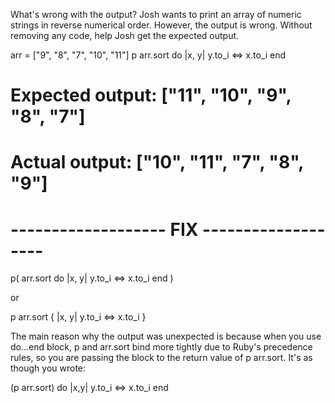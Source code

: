 What's wrong with the output?
Josh wants to print an array of numeric strings in reverse numerical order. However, the output is wrong. Without removing any code, help Josh get the expected output.


arr = ["9", "8", "7", "10", "11"]
p arr.sort do |x, y|
    y.to_i <=> x.to_i
  end

# Expected output: ["11", "10", "9", "8", "7"]
# Actual output: ["10", "11", "7", "8", "9"]


# ------------------- FIX -------------------
p(
  arr.sort do |x, y|
    y.to_i <=> x.to_i
  end
)

or 

p arr.sort { |x, y| y.to_i <=> x.to_i }

The main reason why the output was unexpected is because when you use do...end
block, p and arr.sort bind more tightly due to Ruby's precedence rules, so you
are passing the block to the return value of p arr.sort. It's as though you wrote:

(p arr.sort) do |x,y|
  y.to_i <=> x.to_i
end
